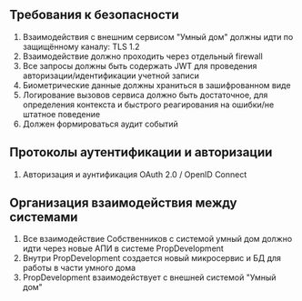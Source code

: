 ## Требования к безопасности
1. Взаимодействия с внешним сервисом "Умный дом" должны идти по защищённому каналу: TLS 1.2
2. Взаимодействие должно проходить через отдельный firewall
3. Все запросы должны быть содержать JWT для проведения авторизации/идентификации учетной записи
4. Биометрические данные должны храниться в зашифрованном виде
5. Логирование вызовов сервиса должно быть достаточное, для определения контекста и быстрого реагирования на ошибки/не штатное поведение
6. Должен формироваться аудит событий

## Протоколы аутентификации и авторизации
1. Авторизация и аунтификация OAuth 2.0 / OpenID Connect 

## Организация взаимодействия между системами

1. Все взаимодействие Собственников с системой умный дом должно идти через новые АПИ в системе PropDevelopment
2. Внутри PropDevelopment создается новый микросервис и БД для работы в части умного дома
3. PropDevelopment взаимодействует с внешней системой "Умный дом"
